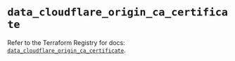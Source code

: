 # `data_cloudflare_origin_ca_certificate`

Refer to the Terraform Registry for docs: [`data_cloudflare_origin_ca_certificate`](https://registry.terraform.io/providers/cloudflare/cloudflare/4.27.0/docs/data-sources/origin_ca_certificate).
